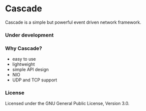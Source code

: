 # Cascade
Cascade is a simple but powerful event driven network framework.

### Under development

### Why Cascade?
- easy to use
- lightweight
- simple API design
- NIO
- UDP and TCP support



### License
Licensed under the GNU General Public License, Version 3.0.